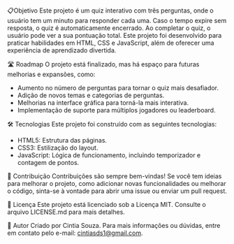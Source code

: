 📋Objetivo
Este projeto é um quiz interativo com três perguntas, onde o usuário tem um minuto para responder cada uma. Caso o tempo expire sem resposta, o quiz é automaticamente encerrado. Ao completar o quiz, o usuário pode ver a sua pontuação total. Este projeto foi desenvolvido para praticar habilidades em HTML, CSS e JavaScript, além de oferecer uma experiência de aprendizado divertida.


🛣️ Roadmap
O projeto está finalizado, mas há espaço para futuras melhorias e expansões, como:
- Aumento no número de perguntas para tornar o quiz mais desafiador.
- Adição de novos temas e categorias de perguntas.
- Melhorias na interface gráfica para torná-la mais interativa.
- Implementação de suporte para múltiplos jogadores ou leaderboard.

🛠️ Tecnologias
Este projeto foi construído com as seguintes tecnologias:
- HTML5: Estrutura das páginas.
- CSS3: Estilização do layout.
- JavaScript: Lógica de funcionamento, incluindo temporizador e contagem de pontos.

🤝 Contribuição
Contribuições são sempre bem-vindas! Se você tem ideias para melhorar o projeto, como adicionar novas funcionalidades ou melhorar o código, sinta-se à vontade para abrir uma issue ou enviar um pull request.

📄 Licença
Este projeto está licenciado sob a Licença MIT. Consulte o arquivo LICENSE.md para mais detalhes.

👤 Autor
Criado por Cintia Souza. Para mais informações ou dúvidas, entre em contato pelo e-mail: cintiasds1@gmail.com.
